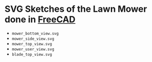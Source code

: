 # SVG Sketches of the Lawn Mower done in [FreeCAD](https://www.freecadweb.org/index.php)

- `mower_bottom_view.svg`
- `mower_side_view.svg`
- `mower_top_view.svg`
- `mower_user_view.svg`
- `blade_top_view.svg`

